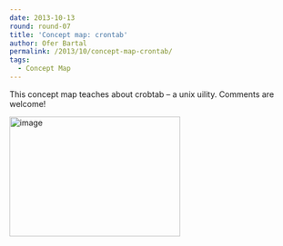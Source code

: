 ```yaml
---
date: 2013-10-13
round: round-07
title: 'Concept map: crontab'
author: Ofer Bartal
permalink: /2013/10/concept-map-crontab/
tags:
  - Concept Map
---
```

This concept map teaches about crobtab &#8211; a unix uility. Comments are welcome!

[<img class="alignnone size-medium wp-image-4758" alt="image" src="http://teaching.software-carpentry.org/wp-content/uploads/2013/10/viewer-300x211.png" width="300" height="211" />][1]

 [1]: http://teaching.software-carpentry.org/wp-content/uploads/2013/10/viewer.png
